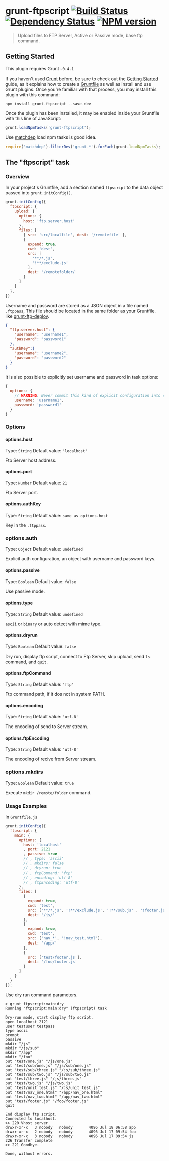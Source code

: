# grunt-ftpscript [![Build Status](https://travis-ci.org/netwjx/grunt-ftpscript.png)](https://travis-ci.org/netwjx/grunt-ftpscript) [![Dependency Status](https://gemnasium.com/netwjx/grunt-ftpscript.png)](https://gemnasium.com/netwjx/grunt-ftpscript) [![NPM version](https://badge.fury.io/js/grunt-ftpscript.png)](http://badge.fury.io/js/grunt-ftpscript)

> Upload files to FTP Server, Active or Passive mode, base ftp command.

## Getting Started
This plugin requires Grunt `~0.4.1`

If you haven't used [Grunt](http://gruntjs.com/) before, be sure to check out the [Getting Started](http://gruntjs.com/getting-started) guide, as it explains how to create a [Gruntfile](http://gruntjs.com/sample-gruntfile) as well as install and use Grunt plugins. Once you're familiar with that process, you may install this plugin with this command:

```shell
npm install grunt-ftpscript --save-dev
```

Once the plugin has been installed, it may be enabled inside your Gruntfile with this line of JavaScript:

```js
grunt.loadNpmTasks('grunt-ftpscript');
```

Use [matchdep](https://github.com/tkellen/node-matchdep) load npm tasks is good idea.

```js
require('matchdep').filterDev('grunt-*').forEach(grunt.loadNpmTasks);
```

## The "ftpscript" task

### Overview
In your project's Gruntfile, add a section named `ftpscript` to the data object passed into `grunt.initConfig()`.

```js
grunt.initConfig({
  ftpscript: {
    upload: {
      options: {
        host: 'ftp.server.host'
      },
      files: [
        { src: 'src/localfile', dest: '/remotefile' },
        {
          expand: true,
          cwd: 'dest',
          src: [
            '**/*.js',
            '!**/exclude.js'
          ],
          dest: '/remotefolder/'
        }
      ]
    }
  },
})
```

Username and password are stored as a JSON object in a file named `.ftppass`, This file should be located in the same folder as your Gruntfile. like [grunt-ftp-deploy](https://github.com/zonak/grunt-ftp-deploy).

```json
{
  "ftp.server.host": {
    "username": "username1",
    "password": "password1"
  },
  "authKey":{
    "username": "username2",
    "password": "password2"
  }
}
```

It is also possible to explicitly set username and password in task options:

```js
{
  options: {
    // WARNING: Never commit this kind of explicit configuration into source control !!
    username: 'username1',
    password: 'password1'
  }
}
```

### Options

#### options.host
Type: `String`
Default value: `'localhost'`

Ftp Server host address.

#### options.port
Type: `Number`
Default value: `21`

Ftp Server port.

#### options.authKey
Type: `String`
Default value: `same as options.host`

Key in the `.ftppass`.

### options.auth
Type: `Object`
Default value: `undefined`

Explicit auth configuration, an object with username and password keys.

#### options.passive
Type: `Boolean`
Default value: `false`

Use passive mode.

#### options.type
Type: `String`
Default value: `undefined`

`ascii` or `binary` or auto detect with mime type.

#### options.dryrun
Type: `Boolean`
Default value: `false`

Dry run, display ftp script, connect to Ftp Server, skip upload, send `ls` command, and `quit`.

#### options.ftpCommand
Type: `String`
Default value: `'ftp'`

Ftp command path, if it dos not in system PATH.

#### options.encoding
Type: `String`
Default value: `'utf-8'`

The encoding of send to Server stream.

#### options.ftpEncoding
Type: `String`
Default value: `'utf-8'`

The encoding of recive from Server stream.

### options.mkdirs
Type: `Boolean`
Default value: `true`

Execute `mkdir /remote/folder` command.

### Usage Examples

In `Gruntfile.js`

```js
grunt.initConfig({
  ftpscript: {
    main: {
      options: {
        host: 'localhost'
        , port: 2121
        , passive: true
        // , type: 'ascii'
        // , mkdirs: false
        // , dryrun: true
        // , ftpCommand: 'ftp'
        // , encoding: 'utf-8'
        // , ftpEncoding: 'utf-8'
      },
      files: [
        {
          expand: true,
          cwd: 'test',
          src: ['**/*.js', '!**/exclude.js', '!**/sub.js' , '!footer.js'],
          dest: '/js/'
        },
        {
          expand: true,
          cwd: 'test',
          src: ['nav_*', '!nav_test.html'],
          dest: '/app/'
        },
        {
          src: ['test/footer.js'],
          dest: '/foo/footer.js'
        }
      ]
    }
  }
});
```

Use dry run command parameters.

```
> grunt ftpscript:main:dry
Running "ftpscript:main:dry" (ftpscript) task

Dry-run mode, start display ftp script.
open localhost 2121
user testuser testpass
type ascii
prompt
passive
mkdir "/js"
mkdir "/js/sub"
mkdir "/app"
mkdir "/foo"
put "test/one.js" "/js/one.js"
put "test/sub/one.js" "/js/sub/one.js"
put "test/sub/three.js" "/js/sub/three.js"
put "test/sub/two.js" "/js/sub/two.js"
put "test/three.js" "/js/three.js"
put "test/two.js" "/js/two.js"
put "test/unit_test.js" "/js/unit_test.js"
put "test/nav_one.html" "/app/nav_one.html"
put "test/nav_two.html" "/app/nav_two.html"
put "test/footer.js" "/foo/footer.js"
quit

End display ftp script.
Connected to localhost.
>> 220 Vhost server
drwxr-xr-x   3 nobody   nobody       4096 Jul 18 06:58 app
drwxr-xr-x   2 nobody   nobody       4096 Jul 17 09:54 foo
drwxr-xr-x   3 nobody   nobody       4096 Jul 17 09:54 js
226 Transfer complete
>> 221 Goodbye.

Done, without errors.
```

